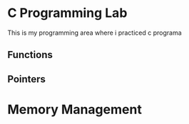 # C Programming Lab
This is my programming area where i practiced c programa

## Functions
## Pointers

# Memory Management
